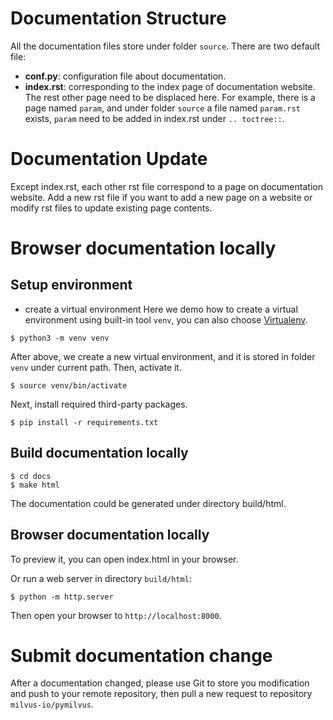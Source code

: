 # Documentation Structure 

All the documentation files store under folder `source`. There are two default file:
  - **conf.py**: configuration file about documentation.
  - **index.rst**: corresponding to the index page of documentation website. The rest other page
                   need to be displaced here. For example, there is a page named `param`, and under 
                   folder `source` a file named `param.rst` exists, `param` need to be added in index.rst
                   under `.. toctree::`.

                   
# Documentation Update
Except index.rst, each other rst file correspond to a page on documentation website. Add a new rst file if 
you want to add a new page on a website or modify rst files to update existing page contents.


# Browser documentation locally

## Setup environment

* create a virtual environment
Here we demo how to create a virtual environment using built-in tool ``venv``, you can also choose 
[Virtualenv](https://virtualenv.pypa.io/en/latest/).
```shell
$ python3 -m venv venv
```  

After above, we create a new virtual environment, and it is stored in folder `venv` under current path.
Then, activate it.
```shell
$ source venv/bin/activate
```

Next, install required third-party packages.
```shell
$ pip install -r requirements.txt
```

## Build documentation locally
```shell
$ cd docs
$ make html
```

The documentation could be generated under directory build/html.

## Browser documentation locally
To preview it, you can open index.html in your browser.

Or run a web server in directory `build/html`:
```shell
$ python -m http.server
```

Then open your browser to `http://localhost:8000`.

# Submit documentation change
After a documentation changed, please use Git to store you modification and push to your remote repository,
then pull a new request to repository `milvus-io/pymilvus`.
 
